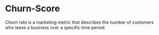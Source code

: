 # Churn-Score
Churn rate is a marketing metric that describes the number of customers who leave a business over a specific time period.
